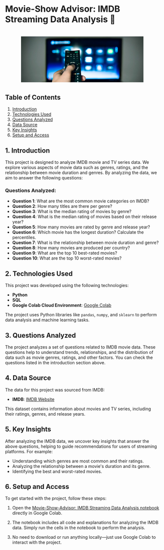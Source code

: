 # Movie-Show Advisor: IMDB Streaming Data Analysis 🎥

<h1 align="center">
    <img alt="Movie-Show Advisor" src="./image/Controle.jpg" width="400px" />
</h1>

## Table of Contents
1. [Introduction](#1-introduction)
2. [Technologies Used](#2-technologies-used)
3. [Questions Analyzed](#3-questions-analyzed)
4. [Data Source](#4-data-source)
5. [Key Insights](#5-key-insights)
6. [Setup and Access](#6-setup-and-access)

## 1. Introduction

This project is designed to analyze IMDB movie and TV series data. We explore various aspects of movie data such as genres, ratings, and the relationship between movie duration and genres. By analyzing the data, we aim to answer the following questions:

### Questions Analyzed:
- **Question 1**: What are the most common movie categories on IMDB?
- **Question 2**: How many titles are there per genre?
- **Question 3**: What is the median rating of movies by genre?
- **Question 4**: What is the median rating of movies based on their release year?
- **Question 5**: How many movies are rated by genre and release year?
- **Question 6**: Which movie has the longest duration? Calculate the percentiles.
- **Question 7**: What is the relationship between movie duration and genre?
- **Question 8**: How many movies are produced per country?
- **Question 9**: What are the top 10 best-rated movies?
- **Question 10**: What are the top 10 worst-rated movies?

## 2. Technologies Used

This project was developed using the following technologies:

- **Python**
- **SQL**
- **Google Colab Cloud Environment**: [Google Colab](https://colab.research.google.com/notebooks/welcome.ipynb?hl=pt-BR)

The project uses Python libraries like `pandas`, `numpy`, and `sklearn` to perform data analysis and machine learning tasks.

## 3. Questions Analyzed

The project analyzes a set of questions related to IMDB movie data. These questions help to understand trends, relationships, and the distribution of data such as movie genres, ratings, and other factors. You can check the questions listed in the introduction section above.

## 4. Data Source

The data for this project was sourced from IMDB:

- **IMDB**: [IMDB Website](https://www.imdb.com/)

This dataset contains information about movies and TV series, including their ratings, genres, and release years.

## 5. Key Insights

After analyzing the IMDB data, we uncover key insights that answer the above questions, helping to guide recommendations for users of streaming platforms. For example:
- Understanding which genres are most common and their ratings.
- Analyzing the relationship between a movie's duration and its genre.
- Identifying the best and worst-rated movies.

## 6. Setup and Access

To get started with the project, follow these steps:

1. Open the [Movie-Show-Advisor: IMDB Streaming Data Analysis notebook](https://github.com/danielwisouza/IMDB-MovieShowAdvisor-/blob/master/Movie_Show_Advisor_Analise.ipynb) directly in Google Colab.
   
3. The notebook includes all code and explanations for analyzing the IMDB data. Simply run the cells in the notebook to perform the analysis.

4. No need to download or run anything locally—just use Google Colab to interact with the project.
